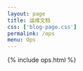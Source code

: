 ```yaml
---
layout: page
title: 运维文档
css: ['blog-page.css']
permalink: /ops
menu: Ops
---
```

{% include ops.html %}